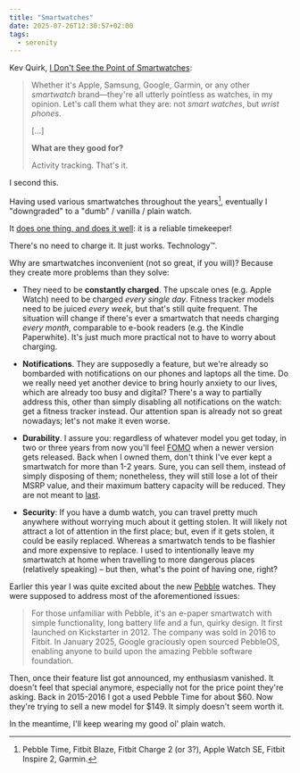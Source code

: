 ```yaml
---
title: "Smartwatches"
date: 2025-07-26T12:30:57+02:00
tags:
  - serenity
---
```


Kev Quirk, [I Don't See the Point of
Smartwatches](https://kevquirk.com/blog/i-don-t-see-the-point-of-smartwatches):

> Whether it's Apple, Samsung, Google, Garmin, or any other _smartwatch_
> brand—they're all utterly pointless as watches, in my opinion. Let's call them
> what they are: not _smart watches_, but _wrist phones_.
>
> [...]
>
> **What are they good for?**
>
> Activity tracking. That's it.

I second this.

Having used various smartwatches throughout the years[^1], eventually I "downgraded"
to a "dumb" / vanilla / plain watch.

It [does one thing, and does it
well](https://en.wikipedia.org/wiki/Unix_philosophy): it is a reliable
timekeeper!

There's no need to charge it. It just works. Technology™.

Why are smartwatches inconvenient (not so great, if you will)? Because they
create more problems than they solve:

- They need to be **constantly charged**. The upscale ones (e.g. Apple Watch) need
  to be charged _every single day_. Fitness tracker models need to be juiced
  _every week_, but that's still quite frequent. The situation will change if
  there's ever a smartwatch that needs charging _every month_, comparable to
  e-book readers (e.g. the Kindle Paperwhite). It's just much more practical not
  to have to worry about charging.

- **Notifications**. They are supposedly a feature, but we're already so
  bombarded with notifications on our phones and laptops all the time. Do we
  really need yet another device to bring hourly anxiety to our lives, which are
  already too busy and digital? There's a way to partially address this, other
  than simply disabling all notifications on the watch: get a fitness tracker
  instead. Our attention span is already not so great nowadays; let's not make
  it even worse.

- **Durability**. I assure you: regardless of whatever model you get today, in
  two or three years from now you'll feel
  [FOMO](https://en.wikipedia.org/wiki/Fear_of_missing_out) when a newer version
  gets released. Back when I owned them, don't think I've ever kept a smartwatch
  for more than 1-2 years. Sure, you can sell them, instead of simply disposing
    of them; nonetheless, they will still lose a lot of their MSRP value, and
    their maximum battery capacity will be reduced. They are not meant to
    [last](https://en.wikipedia.org/wiki/Enshittification).

- **Security**: If you have a dumb watch, you can travel pretty much anywhere
  without worrying much about it getting stolen. It will likely not attract a
  lot of attention in the first place; but, even if it gets stolen, it could be
  easily replaced. Whereas a smartwatch tends to be flashier and more expensive
  to replace. I used to intentionally leave my smartwatch at home when
  travelling to more dangerous places (relatively speaking) – but then, what's
  the point of having one, right?

Earlier this year I was quite excited about the new
[Pebble](https://store.repebble.com/) watches. They were supposed to address
most of the aforementioned issues:

> For those unfamiliar with Pebble, it's an e-paper smartwatch with simple
> functionality, long battery life and a fun, quirky design. It first launched
> on Kickstarter in 2012. The company was sold in 2016 to Fitbit. In January
> 2025, Google graciously open sourced PebbleOS, enabling anyone to build upon
> the amazing Pebble software foundation.

Then, once their feature list got announced, my enthusiasm vanished. It doesn't
feel that special anymore, especially not for the price point they're asking.
Back in 2015-2016 I got a used Pebble Time for about $60. Now they're trying to
sell a new model for $149. It simply doesn't seem worth it.

In the meantime, I'll keep wearing my good ol' plain watch.

[^1]: Pebble Time, Fitbit Blaze, Fitbit Charge 2 (or 3?), Apple Watch SE, Fitbit
    Inspire 2, Garmin.
